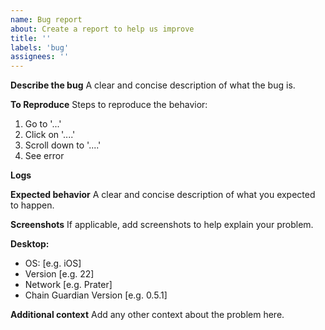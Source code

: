 ```yaml
---
name: Bug report
about: Create a report to help us improve
title: ''
labels: 'bug'
assignees: ''
---
```


**Describe the bug**
A clear and concise description of what the bug is.

**To Reproduce**
Steps to reproduce the behavior:
1. Go to '...'
2. Click on '....'
3. Scroll down to '....'
4. See error

**Logs**
<!--- To get logs by opening Chain Guardian on top left menu open "help" and chose "Export logs". -->

**Expected behavior**
A clear and concise description of what you expected to happen.

**Screenshots**
If applicable, add screenshots to help explain your problem.

**Desktop:**
- OS: [e.g. iOS]
- Version [e.g. 22]
- Network [e.g. Prater]
- Chain Guardian Version [e.g. 0.5.1]

**Additional context**
Add any other context about the problem here.
